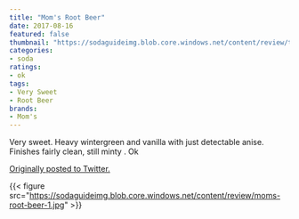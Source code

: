 ```yaml
---
title: "Mom's Root Beer"
date: 2017-08-16
featured: false
thumbnail: "https://sodaguideimg.blob.core.windows.net/content/review/thumbs/moms-root-beer-1.jpg"
categories:
- soda
ratings:
- ok
tags:
- Very Sweet
- Root Beer
brands:
- Mom's
---
```


Very sweet. Heavy wintergreen and vanilla with just detectable anise. Finishes fairly clean, still minty . Ok

[Originally posted to Twitter.](https://twitter.com/Cavorter/status/897883559809220609)

{{< figure src="https://sodaguideimg.blob.core.windows.net/content/review/moms-root-beer-1.jpg" >}}
